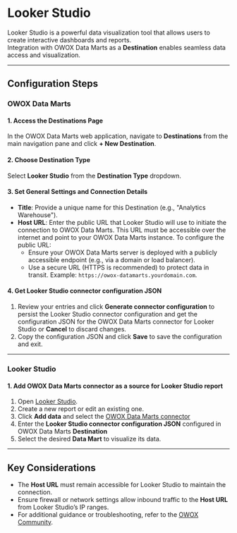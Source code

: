 # Looker Studio
Looker Studio is a powerful data visualization tool that allows users to create interactive dashboards and reports.  
Integration with OWOX Data Marts as a **Destination** enables seamless data access and visualization.

---

## Configuration Steps

### OWOX Data Marts

#### 1. Access the Destinations Page
In the OWOX Data Marts web application, navigate to **Destinations** from the main navigation pane and click **+ New Destination**.

#### 2. Choose Destination Type
Select **Looker Studio** from the **Destination Type** dropdown.  

#### 3. Set General Settings and Connection Details
- **Title**: Provide a unique name for this Destination (e.g., "Analytics Warehouse").
- **Host URL**: Enter the public URL that Looker Studio will use to initiate the connection to OWOX Data Marts. This URL must be accessible over the internet and point to your OWOX Data Marts instance. To configure the public URL:
    - Ensure your OWOX Data Marts server is deployed with a publicly accessible endpoint (e.g., via a domain or load balancer).
    - Use a secure URL (HTTPS is recommended) to protect data in transit. Example: `https://owox-datamarts.yourdomain.com`.  

#### 4. Get Looker Studio connector configuration JSON
1. Review your entries and click **Generate connector configuration** to persist the Looker Studio connector configuration and get the configuration JSON for the OWOX Data Marts connector for Looker Studio or **Cancel** to discard changes.
2. Copy the configuration JSON and click **Save** to save the configuration and exit.

---

### Looker Studio

#### 1. Add OWOX Data Marts connector as a source for Looker Studio report
1. Open [Looker Studio](https://lookerstudio.google.com/).
2. Create a new report or edit an existing one.
3. Click **Add data** and select the [OWOX Data Marts connector](https://datastudio.google.com/datasources/create?connectorId=OWOXDataMarts)
4. Enter the **Looker Studio connector configuration JSON** configured in OWOX Data Marts **Destination**
5. Select the desired **Data Mart** to visualize its data.

---

## Key Considerations
- The **Host URL** must remain accessible for Looker Studio to maintain the connection.
- Ensure firewall or network settings allow inbound traffic to the **Host URL** from Looker Studio’s IP ranges.
- For additional guidance or troubleshooting, refer to the [OWOX Community](https://github.com/OWOX/owox-data-marts/discussions).
